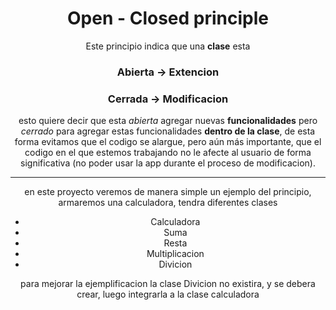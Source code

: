 <div align="center">

# Open - Closed principle


Este principio indica que una **clase** esta
### Abierta -> Extencion
### Cerrada -> Modificacion
esto quiere decir que esta _abierta_ agregar nuevas **funcionalidades** pero _cerrado_ para agregar estas funcionalidades **dentro de la clase**, de esta forma evitamos que el codigo se alargue, pero aún más importante, que el codigo en el que estemos trabajando no le afecte al usuario de forma significativa (no poder usar la app durante el proceso de modificacion).

---

en este proyecto veremos de manera simple un ejemplo del principio, armaremos una calculadora, tendra diferentes clases

- Calculadora
- Suma
- Resta
- Multiplicacion
- Divicion

para mejorar la ejemplificacion la clase Divicion no existira, y se debera crear, luego integrarla a la clase calculadora

</div>